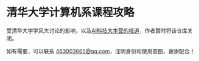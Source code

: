 # 清华大学计算机系课程攻略

受清华大学学风大讨论的影响，以及[AI科技大本营的报道](https://blog.csdn.net/dqcfkyqdxym3f8rb0/article/details/88858917)，作者暂时将该仓库关闭。

如有需要，可以联系 463003665@qq.com，注明身份和使用意图，谢谢配合！
